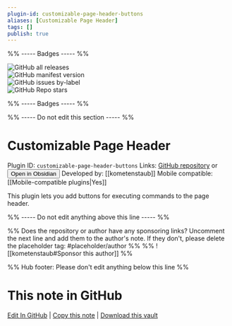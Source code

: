 ```yaml
---
plugin-id: customizable-page-header-buttons
aliases: [Customizable Page Header]
tags: []
publish: true
---
```


%% ----- Badges ----- %%

![GitHub all releases](https://img.shields.io/github/downloads/kometenstaub/customizable-page-header-buttons/total?color=573E7A&logo=github&style=for-the-badge)  
![GitHub manifest version](https://img.shields.io/github/manifest-json/v/kometenstaub/customizable-page-header-buttons?color=573E7A&logo=github&style=for-the-badge)  
![GitHub issues by-label](https://img.shields.io/github/issues/kometenstaub/customizable-page-header-buttons/help%20wanted?color=573E7A&logo=github&style=for-the-badge)  
![GitHub Repo stars](https://img.shields.io/github/stars/kometenstaub/customizable-page-header-buttons?color=573E7A&logo=github&style=for-the-badge)

%% ----- Badges ----- %%

%% ----- Do not edit this section ----- %%

# Customizable Page Header

Plugin ID: `customizable-page-header-buttons`
Links: [GitHub repository](https://github.com/kometenstaub/customizable-page-header-buttons) or [<button id=HH>Open in Obsidian</button>](obsidian://show-plugin?id=customizable-page-header-buttons)
Developed by: [[kometenstaub]]
Mobile compatible: [[Mobile-compatible plugins|Yes]]

This plugin lets you add buttons for executing commands to the page header.

%% ----- Do not edit anything above this line ----- %%

%% Does the repository or author have any sponsoring links? Uncomment the next line and add them to the author's note. If they don't, please delete the placeholder tag: #placeholder/author %%
%% ![[kometenstaub#Sponsor this author]] %%

%% Hub footer: Please don't edit anything below this line %%

# This note in GitHub

<span class="git-footer">[Edit In GitHub](https://github.dev/obsidian-community/obsidian-hub/blob/main/02%20-%20Community%20Expansions/02.05%20All%20Community%20Expansions/Plugins/customizable-page-header-buttons.md "git-hub-edit-note") | [Copy this note](https://raw.githubusercontent.com/obsidian-community/obsidian-hub/main/02%20-%20Community%20Expansions/02.05%20All%20Community%20Expansions/Plugins/customizable-page-header-buttons.md "git-hub-copy-note") | [Download this vault](https://github.com/obsidian-community/obsidian-hub/archive/refs/heads/main.zip "git-hub-download-vault") </span>
